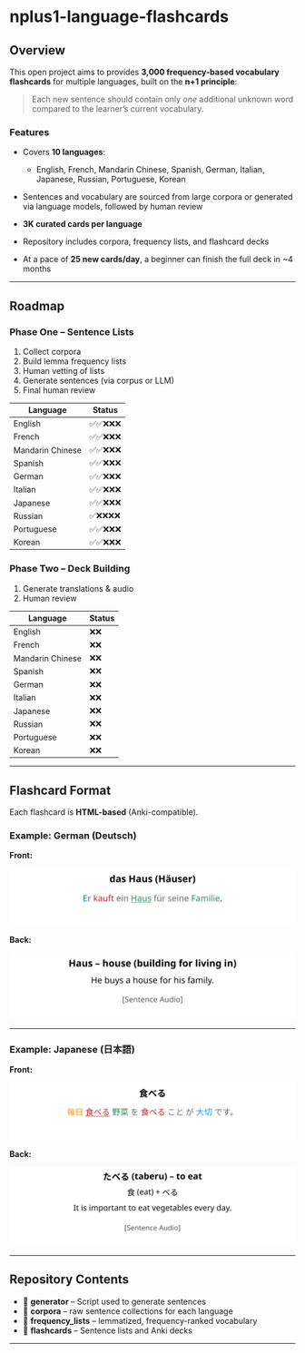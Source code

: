 # nplus1-language-flashcards

## Overview

This open project aims to provides **3,000 frequency-based vocabulary flashcards** for multiple languages, built on the **n+1 principle**:

> Each new sentence should contain only *one* additional unknown word compared to the learner’s current vocabulary.

### Features

* Covers **10 languages**:

  * English, French, Mandarin Chinese, Spanish, German, Italian, Japanese, Russian, Portuguese, Korean
* Sentences and vocabulary are sourced from large corpora or generated via language models, followed by human review
* **3K curated cards per language**
* Repository includes corpora, frequency lists, and flashcard decks
* At a pace of **25 new cards/day**, a beginner can finish the full deck in \~4 months

---

## Roadmap

### Phase One – Sentence Lists

1. Collect corpora
2. Build lemma frequency lists
3. Human vetting of lists
4. Generate sentences (via corpus or LLM)
5. Final human review

| Language          | Status |
|-------------------|--------|
| English           | ✅✅❌❌❌ |
| French            | ✅✅❌❌❌ |
| Mandarin Chinese  | ✅✅❌❌❌ |
| Spanish           | ✅✅❌❌❌ |
| German            | ✅✅❌❌❌ |
| Italian           | ✅✅❌❌❌ |
| Japanese          | ✅✅❌❌❌ |
| Russian           | ✅❌❌❌❌ |
| Portuguese        | ✅✅❌❌❌ |
| Korean            | ✅✅❌❌❌ |


### Phase Two – Deck Building


1. Generate translations & audio
2. Human review

| Language          | Status |
|-------------------|--------|
| English           | ❌❌ |
| French            | ❌❌ |
| Mandarin Chinese  | ❌❌ |
| Spanish           | ❌❌ |
| German            | ❌❌ |
| Italian           | ❌❌ |
| Japanese          | ❌❌ |
| Russian           | ❌❌ |
| Portuguese        | ❌❌ |
| Korean            | ❌❌ |
---

## Flashcard Format

Each flashcard is **HTML-based** (Anki-compatible).

### Example: **German (Deutsch)**

**Front:**

<p align="center">
  <img src="de_front.svg" alt="das Haus example" />
</p>


**Back:**

<p align="center">
  <img src="de_back.svg" alt="das Haus example" />
</p>

---

### Example: **Japanese (日本語)**

**Front:**

<p align="center">
  <img src="ja_front.svg" alt="das Haus example" />
</p>

**Back:**

<p align="center">
  <img src="ja_back.svg" alt="das Haus example" />
</p>

---

## Repository Contents

* 📂 **generator** – Script used to generate sentences 
* 📂 **corpora** – raw sentence collections for each language
* 📂 **frequency_lists** – lemmatized, frequency-ranked vocabulary
* 📂 **flashcards** – Sentence lists and Anki decks 

---
